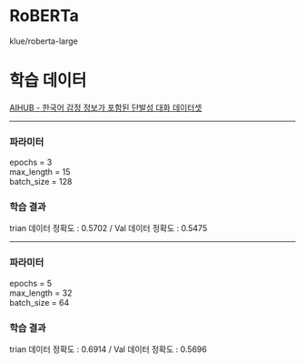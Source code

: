 
# RoBERTa  

klue/roberta-large  


# 학습 데이터  

[AIHUB - 한국어 감정 정보가 포함된 단발성 대화 데이터셋](https://aihub.or.kr/keti_data_board/language_intelligence)  
  
----
### 파라미터  
epochs = 3  
max_length = 15  
batch_size = 128  


### 학습 결과  
trian 데이터 정확도 : 0.5702 / Val 데이터 정확도 : 0.5475  


----
### 파라미터  
epochs = 5   
max_length = 32  
batch_size = 64  


### 학습 결과  
trian 데이터 정확도 : 0.6914 / Val 데이터 정확도 : 0.5696
